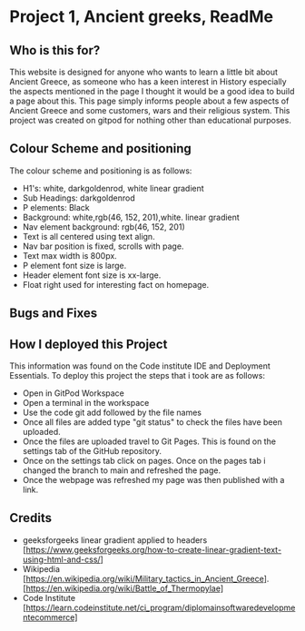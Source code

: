 # Project 1, Ancient greeks, ReadMe
## Who is this for? 
This website is designed for anyone who wants to learn a little bit about Ancient Greece,
as someone who has a keen interest in History especially the aspects mentioned in the page
I thought it would be a good idea to build a page about this. This page simply informs people
about a few aspects of Ancient Greece  and some customers, wars and their religious system. 
This project was created on gitpod for nothing other than educational purposes.
## Colour Scheme and positioning
The colour scheme and positioning is as follows:
* H1's: white, darkgoldenrod, white linear gradient
* Sub Headings: darkgoldenrod
* P elements: Black
* Background: white,rgb(46, 152, 201),white. linear gradient
* Nav element background: rgb(46, 152, 201)
* Text is all centered using text align.
* Nav bar position is fixed, scrolls with page.
* Text max width is 800px.
* P element font size is large.
* Header element font size is xx-large.
* Float right used for interesting fact on homepage.


## Bugs and Fixes

## How I deployed this Project
This information was found on the Code institute IDE and Deployment Essentials.
To deploy this project the steps that i took are as follows:

* Open in GitPod Workspace
* Open a terminal in the workspace
* Use the code git add followed by the file names
* Once all files are added type "git status" to check the files have been uploaded.
* Once the files are uploaded travel to Git Pages. This is found on the settings tab of the GitHub repository.
* Once on the settings tab click on pages.
Once on the pages tab i changed the branch to main and refreshed the page.
* Once the webpage was refreshed my page was then published with a link.
## Credits
* geeksforgeeks linear gradient applied to headers [https://www.geeksforgeeks.org/how-to-create-linear-gradient-text-using-html-and-css/]
* Wikipedia  [https://en.wikipedia.org/wiki/Military_tactics_in_Ancient_Greece]. [https://en.wikipedia.org/wiki/Battle_of_Thermopylae]
* Code Institute  [https://learn.codeinstitute.net/ci_program/diplomainsoftwaredevelopmentecommerce]